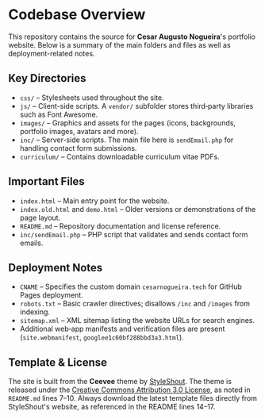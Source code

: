 # Codebase Overview

This repository contains the source for **Cesar Augusto Nogueira**'s portfolio website. Below is a summary of the main folders and files as well as deployment-related notes.

## Key Directories

- `css/` – Stylesheets used throughout the site.
- `js/` – Client-side scripts. A `vendor/` subfolder stores third‑party libraries such as Font Awesome.
- `images/` – Graphics and assets for the pages (icons, backgrounds, portfolio images, avatars and more).
- `inc/` – Server-side scripts. The main file here is `sendEmail.php` for handling contact form submissions.
- `curriculum/` – Contains downloadable curriculum vitae PDFs.

## Important Files

- `index.html` – Main entry point for the website.
- `index.old.html` and `demo.html` – Older versions or demonstrations of the page layout.
- `README.md` – Repository documentation and license reference.
- `inc/sendEmail.php` – PHP script that validates and sends contact form emails.

## Deployment Notes

- `CNAME` – Specifies the custom domain `cesarnogueira.tech` for GitHub Pages deployment.
- `robots.txt` – Basic crawler directives; disallows `/inc` and `/images` from indexing.
- `sitemap.xml` – XML sitemap listing the website URLs for search engines.
- Additional web‑app manifests and verification files are present (`site.webmanifest`, `googlee1c60bf288bbd3a3.html`).

## Template & License

The site is built from the **Ceevee** theme by [StyleShout](http://www.styleshout.com/). The theme is released under the [Creative Commons Attribution 3.0 License](http://creativecommons.org/licenses/by/3.0/), as noted in `README.md` lines 7–10. Always download the latest template files directly from StyleShout's website, as referenced in the README lines 14–17.
